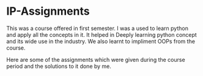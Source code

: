 # IP-Assignments

This was a course offered in first semester. I was a used to learn python and apply all the concepts in it. 
It helped in Deeply learning python concept and its wide use in the industry. We also learnt to impliment 
OOPs from the course.

Here are some of the assignments which were given during the course period and the solutions to it done by me.
